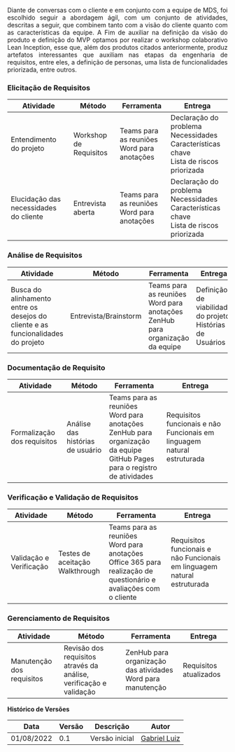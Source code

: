
 <p style="text-align: justify"> Diante de conversas com o cliente e em conjunto com a equipe de MDS, foi escolhido seguir a abordagem ágil, com um conjunto de atividades, descritas a seguir, que combinem tanto com a visão do cliente quanto com as características da equipe. A Fim de auxiliar na definição da visão do produto e definição do MVP optamos por realizar o workshop colaborativo Lean Inception, esse que, além dos produtos citados anteriormente, produz artefatos interessantes que auxiliam nas etapas da engenharia de requisitos, entre eles, a definição de personas, uma lista de funcionalidades priorizada, entre outros.
 </p>


 ### Elicitação de Requisitos

| Atividade                              | Método                 | Ferramenta                                      | Entrega                                                                                             |
| -------------------------------------- | ---------------------- | ----------------------------------------------- | --------------------------------------------------------------------------------------------------- |
| Entendimento do projeto                | Workshop de Requisitos | Teams para as reuniões <br> Word para anotações | Declaração do problema <br> Necessidades <br> Características chave <br> Lista de riscos priorizada |
| Elucidação das necessidades do cliente | Entrevista aberta      | Teams para as reuniões <br> Word para anotações | Declaração do problema <br> Necessidades <br> Características chave <br> Lista de riscos priorizada |

### Análise de Requisitos

| Atividade                                                                        | Método                | Ferramenta                                                                             | Entrega                                                        |
| -------------------------------------------------------------------------------- | --------------------- | -------------------------------------------------------------------------------------- | -------------------------------------------------------------- |
| Busca do alinhamento entre os desejos do cliente e as funcionalidades do projeto | Entrevista/Brainstorm | Teams para as reuniões <br> Word para anotações <br> ZenHub para organização da equipe | Definição de viabilidade do projeto <br> Histórias de Usuários |

### Documentação de Requisito

| Atividade                   | Método                           | Ferramenta                                                                                                                             | Entrega                                                                 |
| --------------------------- | -------------------------------- | -------------------------------------------------------------------------------------------------------------------------------------- | ----------------------------------------------------------------------- |
| Formalização dos requisitos | Análise das histórias de usuário | Teams para as reuniões <br> Word para anotações <br> ZenHub para organização da equipe <br> GitHub Pages para o registro de atividades | Requisitos funcionais e não Funcionais em linguagem natural estruturada |

### Verificação e Validação de Requisitos

| Atividade               | Método                               | Ferramenta                                                                                                                 | Entrega                                                                 |
| ----------------------- | ------------------------------------ | -------------------------------------------------------------------------------------------------------------------------- | ----------------------------------------------------------------------- |
| Validação e Verificação | Testes de aceitação <br> Walkthrough | Teams para as reuniões <br> Word para anotações <br> Office 365 para realização de questionário e avaliações com o cliente | Requisitos funcionais e não Funcionais em linguagem natural estruturada |

### Gerenciamento de Requisitos

| Atividade                 | Método                                                             | Ferramenta                                                       | Entrega                |
| ------------------------- | ------------------------------------------------------------------ | ---------------------------------------------------------------- | ---------------------- |
| Manutenção dos requisitos | Revisão dos requisitos através da análise, verificação e validação | ZenHub para organização das atividades <br> Word para manutenção | Requisitos atualizados |

**Histórico de Versões**

| Data       | Versão | Descrição      | Autor                                       |
| ---------- | ------ | -------------- | ------------------------------------------- |
| 01/08/2022 | 0.1    | Versão inicial | [Gabriel Luiz](https://github.com/ggomesbr) |